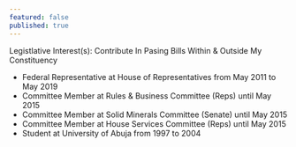 ```yaml
---
featured: false
published: true
---
```

Legistlative Interest(s): Contribute In Pasing Bills Within  & Outside My Constituency

* Federal Representative at House of Representatives from May 2011 to May 2019
* Committee Member at Rules & Business Committee (Reps) until May 2015
* Committee Member at Solid Minerals Committee (Senate) until May 2015
* Committee Member at House Services Committee (Reps) until May 2015
* Student at University of Abuja from 1997 to 2004

